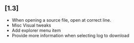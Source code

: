 ## [1.3]
- When opening a source file, open at correct line.
- Misc Visual tweaks
- Add explorer menu item
- Provide more information when selecting log to download
